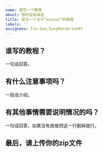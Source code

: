 ```yaml
---
name: 提交一个教程
about: 暂时没有描述
title: 提交一个关于“xxxxxx”的教程
labels: ''
assignees: Tie-Guo,SungHerobrine97
---
```


## 谁写的教程？

一句话回答。

## 有什么注意事项吗？

一段话介绍。

## 有其他事情需要说明情况的吗？

一句话回答，如果没有直接把这一行删掉就行。

## 最后，请上传你的zip文件